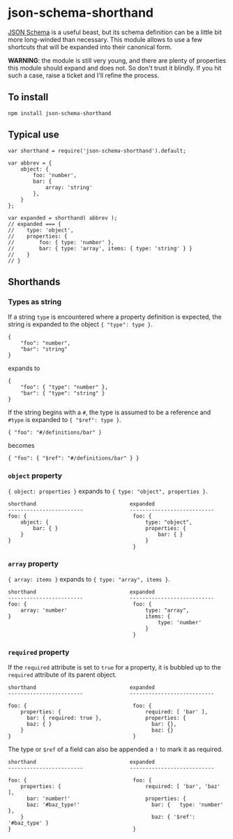 # json-schema-shorthand

[JSON Schema](http://json-schema.org/) is a useful beast, 
but its schema definition can be a little bit more long-winded
than necessary. This module allows to use a few shortcuts that
will be expanded into their canonical form.

**WARNING**: the module is still very young, and there are plenty of
properties this module should expand and does not. So don't trust it
blindly. If you  hit such a case, raise a ticket and I'll refine the process.

## To install

    npm install json-schema-shorthand

## Typical use

    var shorthand = require('json-schema-shorthand').default;

    var abbrev = {
        object: {
            foo: 'number',
            bar: {
                array: 'string'
            },
        }
    };

    var expanded = shorthand( abbrev );
    // expanded === {
    //    type: 'object',
    //    properties: {
    //        foo: { type: 'number' },
    //        bar: { type: 'array', items: { type: 'string' } }
    //    }
    // }

## Shorthands

### Types as string

If a string `type` is encountered where a property definition is 
expected, the string is expanded to the object `{ "type": type }`.

    {
        "foo": "number",
        "bar": "string"
    }

expands to

    {
        "foo": { "type": "number" },
        "bar": { "type": "string" }
    }

If the string begins with a `#`, the type is assumed to be a reference and
`#type` is expanded to `{ "$ref": type }`.

    { "foo": "#/definitions/bar" } 

becomes

    { "foo": { "$ref": "#/definitions/bar" } }

### `object` property

`{ object: properties }` expands to `{ type: "object", properties }`.

    shorthand                              expanded
    ------------------------               ---------------------------
    foo: {                                  foo: {
        object: {                               type: "object",
            bar: { }                            properties: {
        }                                           bar: { }
    }                                           }
                                            }


### `array` property

`{ array: items }` expands to `{ type: "array", items }`.

    shorthand                              expanded
    ------------------------               ---------------------------
    foo: {                                  foo: {
        array: 'number'                         type: "array",
    }                                           items: {
                                                    type: 'number' 
                                                }
                                            }


### `required` property

If the `required` attribute is set to `true` for a property, it is bubbled
up to the `required` attribute of its parent object.

    shorthand                              expanded
    ------------------------               ---------------------------

    foo: {                                  foo: {
        properties: {                           required: [ 'bar' ],
          bar: { required: true },              properties: { 
          baz: { }                                bar: {},
        }                                         baz: {}
    }                                       }

The type or `$ref` of a field can also be appended a `!` to mark it
as required.

    shorthand                              expanded
    ------------------------               ---------------------------

    foo: {                                  foo: {
        properties: {                           required: [ 'bar', 'baz' ],
          bar: 'number!'                        properties: { 
          baz: '#baz_type!'                       bar: {   type: 'number' },
        }                                         baz: { '$ref': '#baz_type' }
    }                                       }




